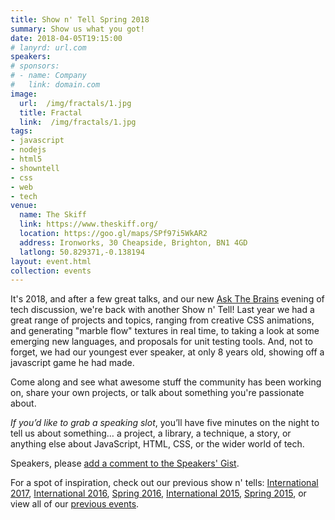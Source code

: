 ```yaml
---
title: Show n' Tell Spring 2018
summary: Show us what you got!
date: 2018-04-05T19:15:00
# lanyrd: url.com
speakers:
# sponsors:
# - name: Company
#   link: domain.com
image:
  url:  /img/fractals/1.jpg
  title: Fractal
  link:  /img/fractals/1.jpg
tags:
- javascript
- nodejs
- html5
- showntell
- css
- web
- tech
venue:
  name: The Skiff
  link: https://www.theskiff.org/
  location: https://goo.gl/maps/SPf97i5WkAR2
  address: Ironworks, 30 Cheapside, Brighton, BN1 4GD
  latlong: 50.829371,-0.138194
layout: event.html
collection: events
---
```


It's 2018, and after a few great talks, and our new [Ask The Brains][ask-the-brains] evening of tech discussion, we're back with another Show n' Tell! Last year we had a great range of projects and topics, ranging from creative CSS animations, and generating "marble flow" textures in real time, to taking a look at some emerging new languages, and proposals for unit testing tools. And, not to forget, we had our youngest ever speaker, at only 8 years old, showing off a javascript game he had made.

Come along and see what awesome stuff the community has been working on, share your own projects, or talk about something you're passionate about.

_If you’d like to grab a speaking slot_, you’ll have five minutes on the night to tell us about something… a project, a library, a technique, a story, or anything else about JavaScript, HTML, CSS, or the wider world of tech.

Speakers, please <a data-gist href="https://gist.github.com/JakeSidSmith/45e60f8c45ab5128d760d33de7c3e3e1">add a comment to the Speakers' Gist</a>.

For a spot of inspiration, check out our previous show n' tells: [International 2017][showntell-international-2017], [International 2016][showntell-international-2016], [Spring 2016][showntell-spring-2016], [International 2015][showntell-international-2015], [Spring 2015][showntell-spring-2015], or view all of our [previous events][events].

[async]: http://asyncjs.com
[events]: https://asyncjs.com/events/
[ask-the-brains]: http://localhost:3000/ask-the-brains/
[showntell-spring-2015]: https://asyncjs.com/showntell-spring-2015/
[showntell-international-2015]: http://asyncjs.com/showntell-2015/
[showntell-spring-2016]: https://asyncjs.com/showntell-spring-2016/
[showntell-international-2016]: https://asyncjs.com/international-show-n-tell-2016/
[showntell-international-2017]: https://asyncjs.com/international-show-n-tell-2017/
